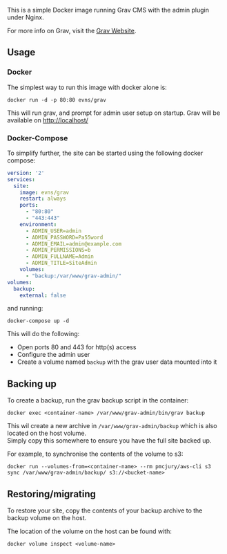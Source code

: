 This is a simple Docker image running Grav CMS with the admin plugin under Nginx.

For more info on Grav, visit the [Grav Website](https://getgrav.org/).

## Usage

### Docker

The simplest way to run this image with docker alone is:

```
docker run -d -p 80:80 evns/grav
```

This will run grav, and prompt for admin user setup on startup.  Grav will be available on [http://localhost/](http://localhost/)

### Docker-Compose

To simplify further, the site can be started using the following docker compose: 

```YAML
version: '2'
services:
  site:
    image: evns/grav
    restart: always
    ports:
      - "80:80"
      - "443:443"
    environment:
      - ADMIN_USER=admin
      - ADMIN_PASSWORD=Pa55word
      - ADMIN_EMAIL=admin@example.com
      - ADMIN_PERMISSIONS=b
      - ADMIN_FULLNAME=Admin
      - ADMIN_TITLE=SiteAdmin
    volumes:
      - "backup:/var/www/grav-admin/"
volumes:
  backup:
    external: false
```

and running:

```
docker-compose up -d
```

This will do the following:
* Open ports 80 and 443 for http(s) access
* Configure the admin user
* Create a volume named `backup` with the grav user data mounted into it


## Backing up

To create a backup, run the grav backup script in the container:

```
docker exec <container-name> /var/www/grav-admin/bin/grav backup
```

This wil create a new archive in `/var/www/grav-admin/backup` which is also located on the host volume.  
Simply copy this somewhere to ensure you have the full site backed up.  

For example, to synchronise the contents of the volume to s3:
  
```
docker run --volumes-from=<container-name> --rm pmcjury/aws-cli s3 sync /var/www/grav-admin/backup/ s3://<bucket-name>
```

## Restoring/migrating

To restore your site, copy the contents of your backup archive to the backup volume on the host.

The location of the volume on the host can be found with:

```
docker volume inspect <volume-name>
```
